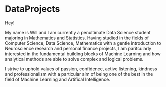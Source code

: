 # DataProjects

Hey! 

My name is Will and I am currently a penultimate Data Science student majoring in Mathematics and Statistics. Having studied in the fields of Computer Science, Data Science, Mathematics with a gentle introduction to Neuroscience research and personal finance projects, I am paritcularly interested in the fundamental building blocks of Machine Learning and how analytical methods are able to solve complex and logical problems.

I strive to uphold values of passion, confidence, active listening, kindness and professionalism with a particular aim of being one of the best in the field of Machine Learning and Artifical Intelligence.
